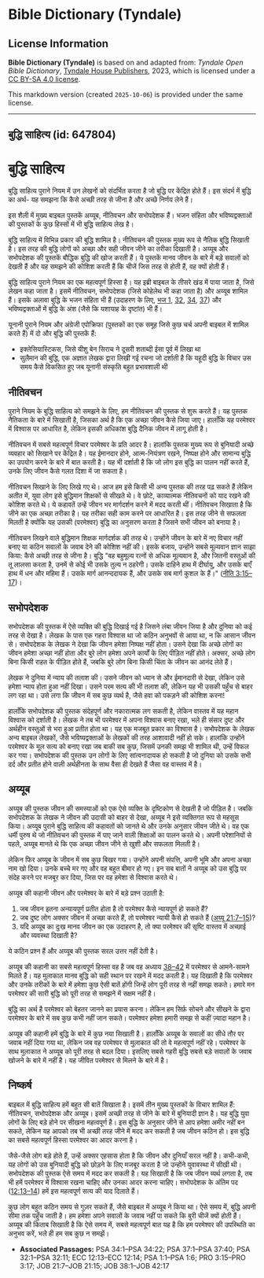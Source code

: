# Bible Dictionary (Tyndale)

## License Information

**Bible Dictionary (Tyndale)** is based on and adapted from: _Tyndale Open Bible Dictionary_, [Tyndale House Publishers](https://tyndaleopenresources.com/), 2023, which is licensed under a [CC BY-SA 4.0 license](https://creativecommons.org/licenses/by-sa/4.0/legalcode.en).

This markdown version (created `2025-10-06`) is provided under the same license.



--------------------------------

## बुद्धि साहित्य (id: 647804)

बुद्धि साहित्य
==============

बुद्धि साहित्य पुराने नियम में उन लेखनों को संदर्भित करता है जो बुद्धि पर केंद्रित होते हैं। इस संदर्भ में बुद्धि का अर्थ\- यह समझना कि कैसे अच्छी तरह से जीना है और अच्छे निर्णय लेने हैं।

इस शैली में मुख्य बाइबल पुस्तकें अय्यूब, नीतिवचन और सभोपदेशक हैं। भजन संहिता और भविष्यद्वक्ताओं की पुस्तकों के कुछ हिस्सों में भी बुद्धि साहित्य लेख है।

बुद्धि साहित्य में विभिन्न प्रकार की बुद्धि शामिल है। नीतिवचन की पुस्तक मुख्य रूप से नैतिक बुद्धि सिखाती है। इस तरह की बुद्धि लोगों को अच्छा और सही जीवन जीने का तरीका दिखाती है। अय्यूब और सभोपदेशक की पुस्तकें बौद्धिक बुद्धि की खोज करती हैं। ये पुस्तकें मानव जीवन के बारे में बड़े सवालों को देखती हैं और यह समझने की कोशिश करती हैं कि चीजें जिस तरह से होती हैं, वह क्यों होती हैं।

बुद्धि साहित्य पुराने नियम का एक महत्वपूर्ण हिस्सा है। यह इब्री बाइबल के तीसरे खंड में पाया जाता है, जिसे लेखन कहा जाता है। इसमें नीतिवचन, सभोपदेशक (जिसे कोहेलेथ भी कहा जाता है) और अय्यूब शामिल हैं। इसके अलावा बुद्धि के भजन संहिता भी हैं (उदाहरण के लिए, [भज 1](https://ref.ly/Ps1:1-Ps1:6), [32](https://ref.ly/Ps32:1-Ps32:11), [34](https://ref.ly/Ps34:1-Ps34:22), [37](https://ref.ly/Ps37:1-Ps37:40)) और भविष्यद्वक्ताओं में बुद्धि के अंश (जैसे कि यशायाह के दृष्टांत) भी हैं।

यूनानी पुराने नियम और अंग्रेजी एपोक्रिफा (पुस्तकों का एक समूह जिसे कुछ चर्च अपनी बाइबल में शामिल करते हैं) में दो और बुद्धि की पुस्तकें हैं:

* इक्लेसियास्टिकस, जिसे यीशु बेन सिराच ने दूसरी शताब्दी ईसा पूर्व में लिखा था
* सुलैमान की बुद्धि, एक अज्ञात लेखक द्वारा लिखी गई रचना जो दर्शाती है कि यहूदी बुद्धि के विचार उस समय कैसे विकसित हुए जब यूनानी संस्कृति बहुत प्रभावशाली थी

नीतिवचन
-------

पुराने नियम के बुद्धि साहित्य को समझने के लिए, हम नीतिवचन की पुस्तक से शुरू करते हैं। यह पुस्तक नैतिकता के बारे में सिखाती है, जिसका अर्थ है कि एक अच्छा जीवन कैसे जिया जाए। हालाँकि यह परमेश्वर में विश्वास पर आधारित है, लेकिन इसकी अधिकांश बुद्धि दैनिक जीवन में लागू होती है।

नीतिवचन में सबसे महत्वपूर्ण विचार परमेश्वर के प्रति आदर है। हालांकि पुस्तक मुख्य रूप से बुनियादी अच्छे व्यवहार को सिखाने पर केंद्रित है। यह ईमानदार होने, आत्म\-नियंत्रण रखने, निष्पक्ष होने और सामान्य बुद्धि का उपयोग करने के बारे में बात करती है। यह भी दर्शाती है कि जो लोग इस बुद्धि का पालन नहीं करते हैं, उनके लिए जीवन कैसे गलत दिशा में जा सकता है।

नीतिवचन सिखाने के लिए लिखे गए थे। आज हम इसे किसी भी अन्य पुस्तक की तरह पढ़ सकते हैं लेकिन अतीत में, युवा लोग इसे बुद्धिमान शिक्षकों से सीखते थे। वे छोटे, काव्यात्मक नीतिवचनों को याद रखने की कोशिश करते थे। ये कहावतें उन्हें जीवन भर मार्गदर्शन करने में मदद करती थीं। नीतिवचन सिखाता है कि जीने का एक अच्छा तरीका है। यह तरीका सही काम करने पर आधारित है। इस तरह जीने से सफलता मिलती है क्योंकि यह उसकी (परमेश्वर) बुद्धि का अनुसरण करता है जिसने सभी जीवन को बनाया है।

नीतिवचन लिखने वाले बुद्धिमान शिक्षक मार्गदर्शक की तरह थे। उन्होंने जीवन के बारे में नए विचार नहीं बनाए या कठिन सवालों के जवाब देने की कोशिश नहीं की। इसके बजाय, उन्होंने सबसे मूल्यवान ज्ञान साझा किया: कैसे अच्छी तरह से जीना है। बुद्धि "वह बहुमूल्य रत्नों से अधिक मूल्यवान है, और जितनी वस्तुओं की तू लालसा करता है, उनमें से कोई भी उसके तुल्य न ठहरेगी। उसके दाहिने हाथ में दीर्घायु, और उसके बाएँ हाथ में धन और महिमा हैं। उसके मार्ग आनन्ददायक हैं, और उसके सब मार्ग कुशल के हैं।" ([नीति 3:15–17](https://ref.ly/Prov3:15-Prov3:17))।

सभोपदेशक
--------

सभोपदेशक की पुस्तक में ऐसे व्यक्ति की बुद्धि दिखाई गई है जिसने लंबा जीवन जिया है और दुनिया को कई तरह से देखा है। लेखक के पास एक गहरा विश्वास था जो कठिन अनुभवों से आया था, न कि आसान जीवन से। सभोपदेशक के लेखक ने देखा कि जीवन हमेशा निष्पक्ष नहीं होता। उसने देखा कि अच्छे लोगों का जीवन हमेशा अच्छा नहीं होता और बुरे लोग हमेशा अपने कार्यों के लिए पीड़ित नहीं होते। अक्सर, अच्छे लोग बिना किसी राहत के पीड़ित होते हैं, जबकि बुरे लोग बिना किसी चिंता के जीवन का आनंद लेते हैं।

लेखक ने दुनिया में न्याय की तलाश की। उसने जीवन को ध्यान से और ईमानदारी से देखा, लेकिन उसे हमेशा न्याय होता हुआ नहीं दिखा। उसने परम सत्य की भी तलाश की, लेकिन यह भी उसकी पहुँच से बाहर लग रहा था। उसे लगा कि जीवन में सब कुछ व्यर्थ है, जैसे हवा को पकड़ने की कोशिश करना!

हालाँकि सभोपदेशक की पुस्तक संदेहपूर्ण और नकारात्मक लग सकती है, लेकिन वास्तव में यह महान विश्वास को दर्शाती है। लेखक ने तब भी परमेश्वर में अपना विश्वास बनाए रखा, भले ही संसार दुष्ट और अर्थहीन वस्तुओं से भरा हुआ प्रतीत होता था। यह एक मजबूत प्रकार का विश्वास है। सभोपदेशक के लेखक अन्य बाइबल लेखकों, जैसे भविष्यद्वक्ताओं के लेखकों की तरह आशावादी नहीं हो सके। हालांकि उन्होंने परमेश्वर के मूल सत्य को बनाए रखा जब बाकी सब कुछ, जिसमें उनकी समझ भी शामिल थी, उन्हें विफल कर गया। सभोपदेशक की पुस्तक उन लोगों के लिए सांत्वनादायक हो सकती है जो दुनिया को उसके सभी दर्द और प्रतीत होने वाली अर्थहीनता के साथ वैसा ही देखते हैं जैसा वह वास्तव में है।

अय्यूब
------

अय्यूब की पुस्तक जीवन की समस्याओं को एक ऐसे व्यक्ति के दृष्टिकोण से देखती है जो पीड़ित है। जबकि सभोपदेशक के लेखक ने जीवन की उदासी को बाहर से देखा, अय्यूब ने इसे व्यक्तिगत रूप से महसूस किया। अय्यूब पुराने बुद्धि साहित्य की कहावतों को जानते थे और उनके अनुसार जीवन जीते थे। वह एक धर्मी पुरुष थे जो नीतिवचन की पुस्तक में पाए जाने वाली शिक्षाओं का पालन करते थे। अपनी परेशानियों से पहले, अय्यूब मानते थे कि एक अच्छा जीवन जीने से खुशी और सफलता मिलती है।

लेकिन फिर अय्यूब के जीवन में सब कुछ बिखर गया। उन्होंने अपनी संपत्ति, अपनी भूमि और अपना अच्छा नाम खो दिया। उनके बच्चे मर गए और वह बहुत बीमार हो गए। इन सब बातों ने अय्यूब को उस बुद्धि पर संदेह करने पर मजबूर कर दिया, जिस पर वह हमेशा से विश्वास करते थे।

अय्यूब की कहानी जीवन और परमेश्वर के बारे में बड़े प्रश्न उठाती है:

1. जब जीवन इतना अन्यायपूर्ण प्रतीत होता है तो परमेश्वर कैसे न्यायपूर्ण हो सकते हैं?
2. जब दुष्ट लोग अक्सर जीवन में अच्छा करते हैं, तो परमेश्वर न्यायी कैसे हो सकते हैं ([अय्यू 21:7–15](https://ref.ly/Job21:7-Job21:15))?
3. यदि अय्यूब का दुःख मानव जीवन का एक उदाहरण है, तो क्या परमेश्वर की सृष्टि वास्तव में अच्छाई और व्यवस्था दिखाती है?

ये कठिन प्रश्न हैं और अय्यूब की पुस्तक सरल उत्तर नहीं देती है।

अय्यूब की कहानी का सबसे महत्वपूर्ण हिस्सा वह है जब वह अध्याय [38–42](https://ref.ly/Job38:1-Job42:17) में परमेश्वर से आमने\-सामने मिलते हैं। यह मुलाकात मानव बुद्धि को सही स्थान पर रखने में मदद करती है। यह दिखाती है कि परमेश्वर और उनके तरीकों के बारे में हमेशा कुछ ऐसी बातें होंगी जिन्हें लोग पूरी तरह से नहीं समझ सकते। हमारे मन परमेश्वर की सारी बुद्धि को पूरी तरह से समझने में सक्षम नहीं है।

बुद्धि का अर्थ है परमेश्वर को बेहतर जानने का प्रयास करना। लेकिन हम सिर्फ़ सोचने और सीखने के द्वारा परमेश्वर के बारे में सब कुछ कभी नहीं जान सकते। परमेश्वर हमेशा हमारी समझ से कहीं ज़्यादा महान है।

अय्यूब की कहानी हमें बुद्धि के बारे में कुछ नया सिखाती है। हालाँकि अय्यूब के सवालों का सीधे तौर पर जवाब नहीं दिया गया था, लेकिन जब वह परमेश्वर से मुलाकात की तो वे महत्वपूर्ण नहीं रहे। परमेश्वर के साथ मुलाकात ने अय्यूब को पूरी तरह से बदल दिया। इसलिए सबसे गहरी बुद्धि सबसे बड़े सवालों के जवाब खोजने के बारे में नहीं है। यह जीवित परमेश्वर से मिलने के बारे में है।

निष्कर्ष
--------

बाइबल में बुद्धि साहित्य हमें बहुत सी बातें सिखाता है। इसमें तीन मुख्य पुस्तकों के विचार शामिल हैं: नीतिवचन, सभोपदेशक और अय्यूब। इसमें अच्छी तरह से जीने के बारे में बुनियादी ज्ञान है। यह बुद्धि युवा लोगों के लिए बड़े होने पर सीखना महत्वपूर्ण है। इस बुद्धि के अनुसार जीने से आप हमेशा अमीर नहीं बन सकते, लेकिन यह आपको तब भी अच्छी तरह जीने में मदद कर सकती है जब जीवन कठिन हो। इस बुद्धि का सबसे महत्वपूर्ण हिस्सा परमेश्वर का आदर करना है।

जैसे\-जैसे लोग बड़े होते हैं, उन्हें अक्सर एहसास होता है कि जीवन और दुनियाँ सरल नहीं है। कभी\-कभी, यह लोगों को उस बुनियादी बुद्धि को छोड़ने के लिए मजबूर करता है जो उन्होंने युवावस्था में सीखी थी। सभोपदेशक की पुस्तक ऐसे समय में मदद कर सकती है। यह सिखाती है कि जब जीवन व्यर्थ लगता है, तब भी हमें परमेश्वर में विश्वास रखना चाहिए और उनका आदर करना चाहिए। सभोपदेशक के अंतिम पद ([12:13–14](https://ref.ly/Eccl12:13-Eccl12:14)) हमें इस महत्वपूर्ण सत्य की याद दिलाते हैं।

कुछ लोग बहुत कठिन समय से गुज़र सकते हैं, जैसे बाइबल में अय्यूब ने किया था। ऐसे समय में, बुद्धि अपनी सीमा तक पहुँच जाती है। हम हमेशा अपने सवालों के जवाब नहीं पा सकते कि बुरी चीजें क्यों होती हैं। अय्यूब की किताब सिखाती है कि ऐसे समय में, सबसे महत्वपूर्ण बात यह है कि हम परमेश्वर की उपस्थिति का अनुभव करें, भले ही हम सब कुछ न समझें।

* **Associated Passages:** PSA 34:1–PSA 34:22; PSA 37:1–PSA 37:40; PSA 32:1–PSA 32:11; ECC 12:13–ECC 12:14; PSA 1:1–PSA 1:6; PRO 3:15–PRO 3:17; JOB 21:7–JOB 21:15; JOB 38:1–JOB 42:17

